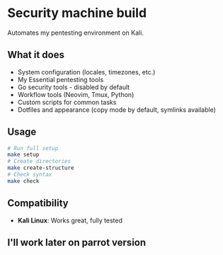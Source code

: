 # Security machine build

Automates my pentesting environment on Kali.

## What it does

- System configuration (locales, timezones, etc.)
- My Essential pentesting tools
- Go security tools - disabled by default
- Workflow tools (Neovim, Tmux, Python)
- Custom scripts for common tasks
- Dotfiles and appearance (copy mode by default, symlinks available)

## Usage

```bash
# Run full setup
make setup              
# Create directories
make create-structure   
# Check syntax
make check             
```

## Compatibility

- **Kali Linux**: Works great, fully tested

## I'll work later on parrot version